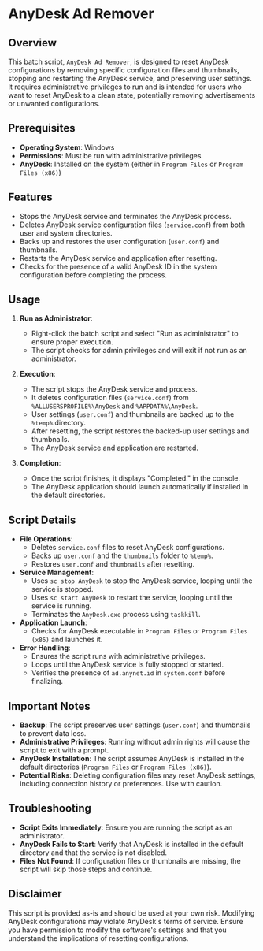 # AnyDesk Ad Remover

## Overview
This batch script, `AnyDesk Ad Remover`, is designed to reset AnyDesk configurations by removing specific configuration files and thumbnails, stopping and restarting the AnyDesk service, and preserving user settings. It requires administrative privileges to run and is intended for users who want to reset AnyDesk to a clean state, potentially removing advertisements or unwanted configurations.

## Prerequisites
- **Operating System**: Windows
- **Permissions**: Must be run with administrative privileges
- **AnyDesk**: Installed on the system (either in `Program Files` or `Program Files (x86)`)

## Features
- Stops the AnyDesk service and terminates the AnyDesk process.
- Deletes AnyDesk service configuration files (`service.conf`) from both user and system directories.
- Backs up and restores the user configuration (`user.conf`) and thumbnails.
- Restarts the AnyDesk service and application after resetting.
- Checks for the presence of a valid AnyDesk ID in the system configuration before completing the process.

## Usage
1. **Run as Administrator**:
   - Right-click the batch script and select "Run as administrator" to ensure proper execution.
   - The script checks for admin privileges and will exit if not run as an administrator.

2. **Execution**:
   - The script stops the AnyDesk service and process.
   - It deletes configuration files (`service.conf`) from `%ALLUSERSPROFILE%\AnyDesk` and `%APPDATA%\AnyDesk`.
   - User settings (`user.conf`) and thumbnails are backed up to the `%temp%` directory.
   - After resetting, the script restores the backed-up user settings and thumbnails.
   - The AnyDesk service and application are restarted.

3. **Completion**:
   - Once the script finishes, it displays "Completed." in the console.
   - The AnyDesk application should launch automatically if installed in the default directories.

## Script Details
- **File Operations**:
  - Deletes `service.conf` files to reset AnyDesk configurations.
  - Backs up `user.conf` and the `thumbnails` folder to `%temp%`.
  - Restores `user.conf` and `thumbnails` after resetting.
- **Service Management**:
  - Uses `sc stop AnyDesk` to stop the AnyDesk service, looping until the service is stopped.
  - Uses `sc start AnyDesk` to restart the service, looping until the service is running.
  - Terminates the `AnyDesk.exe` process using `taskkill`.
- **Application Launch**:
  - Checks for AnyDesk executable in `Program Files` or `Program Files (x86)` and launches it.
- **Error Handling**:
  - Ensures the script runs with administrative privileges.
  - Loops until the AnyDesk service is fully stopped or started.
  - Verifies the presence of `ad.anynet.id` in `system.conf` before finalizing.

## Important Notes
- **Backup**: The script preserves user settings (`user.conf`) and thumbnails to prevent data loss.
- **Administrative Privileges**: Running without admin rights will cause the script to exit with a prompt.
- **AnyDesk Installation**: The script assumes AnyDesk is installed in the default directories (`Program Files` or `Program Files (x86)`).
- **Potential Risks**: Deleting configuration files may reset AnyDesk settings, including connection history or preferences. Use with caution.

## Troubleshooting
- **Script Exits Immediately**: Ensure you are running the script as an administrator.
- **AnyDesk Fails to Start**: Verify that AnyDesk is installed in the default directory and that the service is not disabled.
- **Files Not Found**: If configuration files or thumbnails are missing, the script will skip those steps and continue.

## Disclaimer
This script is provided as-is and should be used at your own risk. Modifying AnyDesk configurations may violate AnyDesk's terms of service. Ensure you have permission to modify the software's settings and that you understand the implications of resetting configurations.

